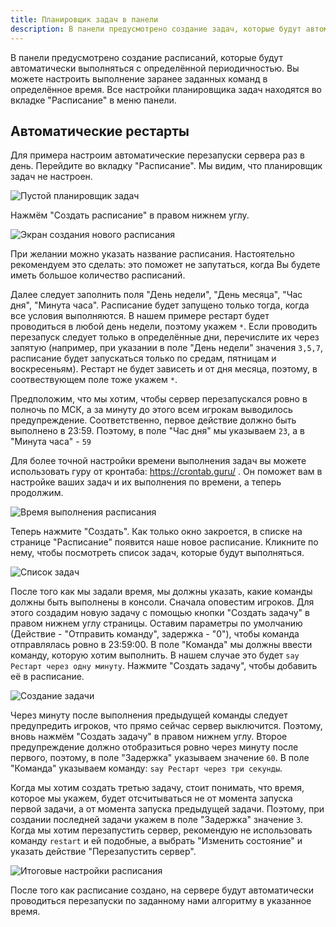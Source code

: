 ```yaml
---
title: Планировщик задач в панели
description: В панели предусмотрено создание задач, которые будут автоматически выполняться с определённой периодичностью. Вы можете настроить выполнение заранее заданных команд в определённое время.
---
```


В панели предусмотрено создание расписаний, которые будут автоматически выполняться с определённой периодичностью. Вы можете настроить выполнение заранее заданных команд в определённое время. Все настройки планировщика задач находятся во вкладке "Расписание" в меню панели.

## Автоматические рестарты
Для примера настроим автоматические перезапуски сервера раз в день.
Перейдите во вкладку "Расписание". Мы видим, что планировщик задач не настроен.

![Пустой планировщик задач](/images/crontab/empty.png)

Нажмём "Создать расписание" в правом нижнем углу.

![Экран создания нового расписания](/images/crontab/create-schedule.png)

При желании можно указать название расписания. Настоятельно рекомендуем это сделать: это поможет не запутаться, когда Вы будете иметь большое количество расписаний.

Далее следует заполнить поля "День недели", "День месяца", "Час дня", "Минута часа". Расписание будет запущено только тогда, когда все условия выполняются. В нашем примере рестарт будет проводиться в любой день недели, поэтому укажем `*`. Если проводить перезапуск следует только в определённые дни, перечислите их через запятую (например, при указании в поле "День недели" значения `3,5,7`, расписание будет запускаться только по средам, пятницам и воскресеньям). Рестарт не будет зависеть и от дня месяца, поэтому, в соотвествующем поле тоже укажем `*`.

Предположим, что мы хотим, чтобы сервер перезапускался ровно в полночь по МСК, а за минуту до этого всем игрокам выводилось предупреждение. Соответственно, первое действие должно быть выполнено в 23:59. Поэтому, в поле "Час дня" мы указываем `23`, а в "Минута часа" - `59`

Для более точной настройки времени выполнения задач вы можете использовать гуру от кронтаба: https://crontab.guru/ .
Он поможет вам в настройке ваших задач и их выполнения по времени, а теперь продолжим.

![Время выполнения расписания](/images/crontab/execution-time.png)

Теперь нажмите "Создать". Как только окно закроется, в списке на странице "Расписание" появится наше новое расписание. Кликните по нему, чтобы посмотреть список задач, которые будут выполняться.

![Список задач](/images/crontab/task-list.png)

После того как мы задали время, мы должны указать, какие команды должны быть выполнены в консоли. Сначала оповестим игроков. Для этого создадим новую задачу с помощью кнопки "Создать задачу" в правом нижнем углу страницы. Оставим параметры по умолчанию (Действие - "Отправить команду", задержка - "0"), чтобы команда отправлялась ровно в 23:59:00. В поле "Команда" мы должны ввести команду, которую хотим выполнить. В нашем случае это будет `say Рестарт через одну минуту`. Нажмите "Создать задачу", чтобы добавить её в расписание.

![Создание задачи](/images/crontab/new-task.png)

Через минуту после выполнения предыдущей команды следует предупредить игроков, что прямо сейчас сервер выключится. Поэтому, вновь нажмём "Создать задачу" в правом нижнем углу. Второе предупреждение должно отобразиться ровно через минуту после первого, поэтому, в поле "Задержка" указываем значение `60`. В поле "Команда" указываем команду: `say Рестарт через три секунды`.

Когда мы хотим создать третью задачу, стоит понимать, что время, которое мы укажем, будет отсчитываться не от момента запуска первой задачи, а от момента запуска предыдущей задачи. Поэтому, при создании последней задачи укажем в поле "Задержка" значение `3`. Когда мы хотим перезапустить сервер, рекомендую не использовать команду `restart` и ей подобные, а выбрать "Изменить состояние" и указать действие "Перезапустить сервер".

![Итоговые настройки расписания](/images/crontab/final-schedule.png)

После того как расписание создано, на сервере будут автоматически проводиться перезапуски по заданному нами алгоритму в указанное время.
